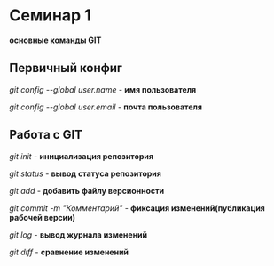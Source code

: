 # Семинар 1

**основные команды GIT**

## Первичный конфиг

*git config --global user.name* - **имя пользователя** 

*git config --global user.email* - **почта пользователя**

## Работа с GIT

*git init* - **инициализация репозитория**

*git status* - **вывод статуса репозитория**

*git add* - **добавить файлу версионности**

*git commit -m "Комментарий"* - **фиксация изменений(публикация рабочей версии)**

*git log* - **вывод журнала изменений**

*git diff* - **сравнение изменений**